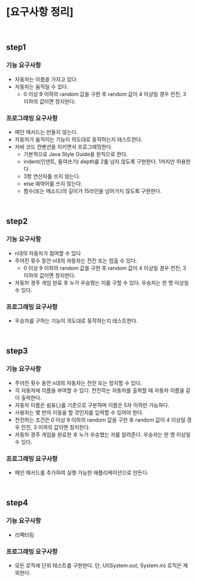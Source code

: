 # [요구사항 정리]
<br>

## step1

### 기능 요구사항
- 자동차는 이름을 가지고 있다.
- 자동차는 움직일 수 있다.
  - 0 이상 9 이하의 random 값을 구한 후 random 값이 4 이상일 경우 전진, 
    3 이하의 값이면 정지한다.

### 프로그래밍 요구사항
- 메인 메서드는 만들지 않는다.
- 자동차가 움직이는 기능이 의도대로 동작하는지 테스트한다.
- 자바 코드 컨벤션을 지키면서 프로그래밍한다.
  - 기본적으로 Java Style Guide을 원칙으로 한다.
  - indent(인덴트, 들여쓰기) depth를 2를 넘지 않도록 구현한다. 1까지만 허용한다.
  - 3항 연산자를 쓰지 않는다.
  - else 예약어를 쓰지 않는다.
  - 함수(또는 메소드)의 길이가 15라인을 넘어가지 않도록 구현한다.
<br>

## step2

### 기능 요구사항
- n대의 자동차가 참여할 수 있다
- 주어진 횟수 동안 n대의 자동차는 전진 또는 멈출 수 있다.
  - 0 이상 9 이하의 random 값을 구한 후 random 값이 4 이상일 경우 전진, 
    3 이하의 값이면 정지한다.
- 자동차 경주 게임 완료 후 누가 우승했는 지를 구할 수 있다. 우승자는 한 명 이상일 수 있다.

### 프로그래밍 요구사항
- 우승자를 구하는 기능이 의도대로 동작하는지 테스트한다.
<br>

## step3

### 기능 요구사항
- 주어진 횟수 동안 n대의 자동차는 전진 또는 정지할 수 있다.
- 각 자동차에 이름을 부여할 수 있다. 전진하는 자동차를 출력할 때 자동차 이름을 같이 출력한다.
- 자동차 이름은 쉼표(,)를 기준으로 구분하며 이름은 5자 이하만 가능하다.
- 사용자는 몇 번의 이동을 할 것인지를 입력할 수 있어야 한다.
- 전진하는 조건은 0 이상 9 이하의 random 값을 구한 후 random 값이 4 이상일 경우 전진,
  3 이하의 값이면 정지한다.
- 자동차 경주 게임을 완료한 후 누가 우승했는 지를 알려준다. 우승자는 한 명 이상일 수 있다.

### 프로그래밍 요구사항
- 메인 메서드를 추가하여 실행 가능한 애플리케이션으로 만든다.
<br>

## step4

### 기능 요구사항
- 리팩터링

### 프로그래밍 요구사항
- 모든 로직에 단위 테스트를 구현한다. 단, UI(System.out, System.in) 로직은 제외한다.
